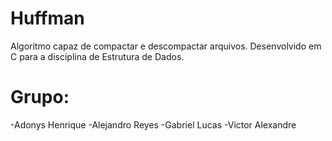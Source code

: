 # Huffman
Algoritmo capaz de compactar e descompactar arquivos. Desenvolvido em C para a disciplina de Estrutura de Dados.


# Grupo:

-Adonys Henrique
-Alejandro Reyes
-Gabriel Lucas
-Victor Alexandre

